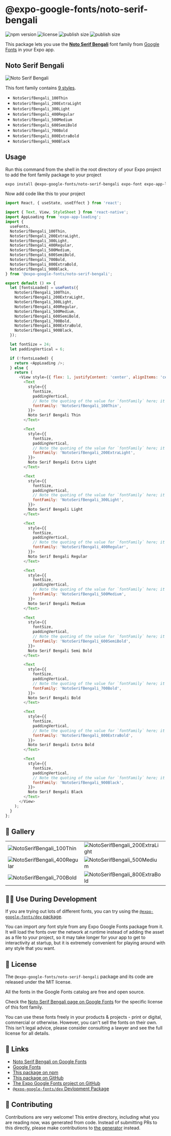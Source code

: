 # @expo-google-fonts/noto-serif-bengali

![npm version](https://flat.badgen.net/npm/v/@expo-google-fonts/noto-serif-bengali)
![license](https://flat.badgen.net/github/license/expo/google-fonts)
![publish size](https://flat.badgen.net/packagephobia/install/@expo-google-fonts/noto-serif-bengali)
![publish size](https://flat.badgen.net/packagephobia/publish/@expo-google-fonts/noto-serif-bengali)

This package lets you use the [**Noto Serif Bengali**](https://fonts.google.com/specimen/Noto+Serif+Bengali) font family from [Google Fonts](https://fonts.google.com/) in your Expo app.

## Noto Serif Bengali

![Noto Serif Bengali](./font-family.png)

This font family contains [9 styles](#-gallery).

- `NotoSerifBengali_100Thin`
- `NotoSerifBengali_200ExtraLight`
- `NotoSerifBengali_300Light`
- `NotoSerifBengali_400Regular`
- `NotoSerifBengali_500Medium`
- `NotoSerifBengali_600SemiBold`
- `NotoSerifBengali_700Bold`
- `NotoSerifBengali_800ExtraBold`
- `NotoSerifBengali_900Black`

## Usage

Run this command from the shell in the root directory of your Expo project to add the font family package to your project
```sh
expo install @expo-google-fonts/noto-serif-bengali expo-font expo-app-loading
```

Now add code like this to your project
```js
import React, { useState, useEffect } from 'react';

import { Text, View, StyleSheet } from 'react-native';
import AppLoading from 'expo-app-loading';
import {
  useFonts,
  NotoSerifBengali_100Thin,
  NotoSerifBengali_200ExtraLight,
  NotoSerifBengali_300Light,
  NotoSerifBengali_400Regular,
  NotoSerifBengali_500Medium,
  NotoSerifBengali_600SemiBold,
  NotoSerifBengali_700Bold,
  NotoSerifBengali_800ExtraBold,
  NotoSerifBengali_900Black,
} from '@expo-google-fonts/noto-serif-bengali';

export default () => {
  let [fontsLoaded] = useFonts({
    NotoSerifBengali_100Thin,
    NotoSerifBengali_200ExtraLight,
    NotoSerifBengali_300Light,
    NotoSerifBengali_400Regular,
    NotoSerifBengali_500Medium,
    NotoSerifBengali_600SemiBold,
    NotoSerifBengali_700Bold,
    NotoSerifBengali_800ExtraBold,
    NotoSerifBengali_900Black,
  });

  let fontSize = 24;
  let paddingVertical = 6;

  if (!fontsLoaded) {
    return <AppLoading />;
  } else {
    return (
      <View style={{ flex: 1, justifyContent: 'center', alignItems: 'center' }}>
        <Text
          style={{
            fontSize,
            paddingVertical,
            // Note the quoting of the value for `fontFamily` here; it expects a string!
            fontFamily: 'NotoSerifBengali_100Thin',
          }}>
          Noto Serif Bengali Thin
        </Text>

        <Text
          style={{
            fontSize,
            paddingVertical,
            // Note the quoting of the value for `fontFamily` here; it expects a string!
            fontFamily: 'NotoSerifBengali_200ExtraLight',
          }}>
          Noto Serif Bengali Extra Light
        </Text>

        <Text
          style={{
            fontSize,
            paddingVertical,
            // Note the quoting of the value for `fontFamily` here; it expects a string!
            fontFamily: 'NotoSerifBengali_300Light',
          }}>
          Noto Serif Bengali Light
        </Text>

        <Text
          style={{
            fontSize,
            paddingVertical,
            // Note the quoting of the value for `fontFamily` here; it expects a string!
            fontFamily: 'NotoSerifBengali_400Regular',
          }}>
          Noto Serif Bengali Regular
        </Text>

        <Text
          style={{
            fontSize,
            paddingVertical,
            // Note the quoting of the value for `fontFamily` here; it expects a string!
            fontFamily: 'NotoSerifBengali_500Medium',
          }}>
          Noto Serif Bengali Medium
        </Text>

        <Text
          style={{
            fontSize,
            paddingVertical,
            // Note the quoting of the value for `fontFamily` here; it expects a string!
            fontFamily: 'NotoSerifBengali_600SemiBold',
          }}>
          Noto Serif Bengali Semi Bold
        </Text>

        <Text
          style={{
            fontSize,
            paddingVertical,
            // Note the quoting of the value for `fontFamily` here; it expects a string!
            fontFamily: 'NotoSerifBengali_700Bold',
          }}>
          Noto Serif Bengali Bold
        </Text>

        <Text
          style={{
            fontSize,
            paddingVertical,
            // Note the quoting of the value for `fontFamily` here; it expects a string!
            fontFamily: 'NotoSerifBengali_800ExtraBold',
          }}>
          Noto Serif Bengali Extra Bold
        </Text>

        <Text
          style={{
            fontSize,
            paddingVertical,
            // Note the quoting of the value for `fontFamily` here; it expects a string!
            fontFamily: 'NotoSerifBengali_900Black',
          }}>
          Noto Serif Bengali Black
        </Text>
      </View>
    );
  }
};

```

## 🔡 Gallery


||||
|-|-|-|
|![NotoSerifBengali_100Thin](./NotoSerifBengali_100Thin.ttf.png)|![NotoSerifBengali_200ExtraLight](./NotoSerifBengali_200ExtraLight.ttf.png)|![NotoSerifBengali_300Light](./NotoSerifBengali_300Light.ttf.png)||
|![NotoSerifBengali_400Regular](./NotoSerifBengali_400Regular.ttf.png)|![NotoSerifBengali_500Medium](./NotoSerifBengali_500Medium.ttf.png)|![NotoSerifBengali_600SemiBold](./NotoSerifBengali_600SemiBold.ttf.png)||
|![NotoSerifBengali_700Bold](./NotoSerifBengali_700Bold.ttf.png)|![NotoSerifBengali_800ExtraBold](./NotoSerifBengali_800ExtraBold.ttf.png)|![NotoSerifBengali_900Black](./NotoSerifBengali_900Black.ttf.png)||


## 👩‍💻 Use During Development

If you are trying out lots of different fonts, you can try using the [`@expo-google-fonts/dev` package](https://github.com/expo/google-fonts/tree/master/font-packages/dev#readme).

You can import *any* font style from any Expo Google Fonts package from it. It will load the fonts
over the network at runtime instead of adding the asset as a file to your project, so it may take longer
for your app to get to interactivity at startup, but it is extremely convenient
for playing around with any style that you want.

## 📖 License

The `@expo-google-fonts/noto-serif-bengali` package and its code are released under the MIT license.

All the fonts in the Google Fonts catalog are free and open source.

Check the [Noto Serif Bengali page on Google Fonts](https://fonts.google.com/specimen/Noto+Serif+Bengali) for the specific license of this font family.

You can use these fonts freely in your products & projects - print or digital, commercial or otherwise. However, you can't sell the fonts on their own. This isn't legal advice, please consider consulting a lawyer and see the full license for all details.

## 🔗 Links

- [Noto Serif Bengali on Google Fonts](https://fonts.google.com/specimen/Noto+Serif+Bengali)
- [Google Fonts](https://fonts.google.com/)
- [This package on npm](https://www.npmjs.com/package/@expo-google-fonts/noto-serif-bengali)
- [This package on GitHub](https://github.com/expo/google-fonts/tree/master/font-packages/noto-serif-bengali)
- [The Expo Google Fonts project on GitHub](https://github.com/expo/google-fonts)
- [`@expo-google-fonts/dev` Devlopment Package](https://github.com/expo/google-fonts/tree/master/font-packages/dev)

## 🤝 Contributing

Contributions are very welcome! This entire directory, including what you are reading now, was generated from code. Instead of submitting PRs to this directly, please make contributions to [the generator](https://github.com/expo/google-fonts/tree/master/packages/generator) instead.
